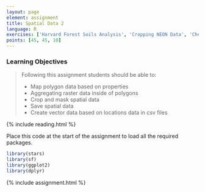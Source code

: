 ```yaml
---
layout: page
element: assignment
title: Spatial Data 2
language: R
exercises: ['Harvard Forest Soils Analysis', 'Cropping NEON Data', 'Check That Your Code Runs']
points: [45, 45, 10]
---
```


### Learning Objectives

> Following this assignment students should be able to:
>
> - Map polygon data based on properties
> - Aggregating raster data inside of polygons
> - Crop and mask spatial data
> - Save spatial data
> - Create vector data based on locations data in csv files

{% include reading.html %}

Place this code at the start of the assignment to load all the required packages.

```r
library(stars)
library(sf)
library(ggplot2)
library(dplyr)
```

{% include assignment.html %}
